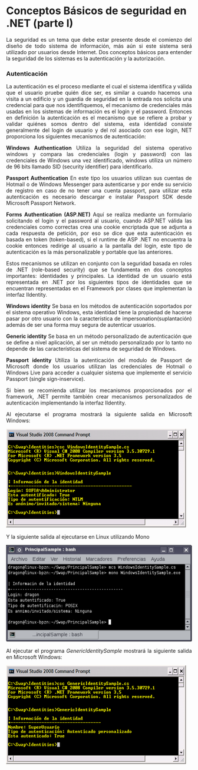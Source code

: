 # Conceptos Básicos de seguridad en .NET (parte I)
<p align="justify">
La seguridad es un tema que debe estar presente desde el comienzo del diseño de todo sistema de información, más aún si este sistema será utilizado por usuarios desde Internet. Dos conceptos básicos para entender la seguridad de los sistemas es la autenticación y la autorización.
</p>

<h3>Autenticación</h3>
<p align="justify">
La autenticación es el proceso mediante el cual el sistema identifica y válida que el usuario pruebe quién dice ser, es similar a cuando hacemos una visita a un edificio y un guardia de seguridad en la entrada nos solicita una credencial para que nos identifiquemos, el mecanismo de credenciales más usadas en los sistemas de información es el login y el password. Entonces en definición la autenticación es el mecanismo que se refiere a probar y validar quiénes somos dentro del sistema, esta identidad consiste generalmente del login de usuario y del rol asociado con ese login, NET proporciona los siguientes mecanismos de autenticación:
</p>
<p align="justify">
<b>Windows Authentication</b> Utiliza la seguridad del sistema operativo windows y compara las credenciales (login y password) con las credenciales de Windows una vez identificado, windows utiliza un número de 96 bits llamado SID (security identifier) para identificarlo.
</p>
<p align="justify">
<b>Passport Authentication</b> En este tipo los usuarios utilizan sus cuentas de Hotmail o de Windows Messenger para autenticarse y por ende su servicio de registro en caso de no tener una cuenta passport, para utilizar esta autenticación es necesario descargar e instalar Passport SDK desde Microsoft Passport Network.
</p>
<p align="justify">
<b>Forms Authentication (ASP.NET)</b> Aquí se realiza mediante un formulario solicitando el login y el password al usuario, cuando ASP.NET válida las credenciales como correctas crea una cookie encriptada que se adjunta a cada respuesta de petición, por eso se dice que esta autenticación es basada en token (token-based), si el runtime de ASP .NET no encuentra la cookie entonces redirige al usuario a la pantalla del login, este tipo de autenticación es la más personalizable y portable que las anteriores.
</p>
<p align="justify">
Estos mecanismos se utilizan en conjunto con la seguridad basada en roles de .NET (role-based security) que se fundamenta en dos conceptos importantes: identidades y principales.
La identidad de un usuario está representada en .NET por los siguientes tipos de identidades que se encuentran representadas en el Framework por clases que implementan la interfaz IIdentity.
</p>
<p align="justify">
<b>Windows identity</b> Se basa en los métodos de autenticación soportados por el sistema operativo Windows, esta identidad tiene la propiedad de hacerse pasar por otro usuario con la característica de impersonation(suplantación) además de ser una forma muy segura de autenticar usuarios.
</p>
<p align="justify">
<b>Generic identity</b> Se basa en un método personalizado de autenticación que se define a nivel aplicación, al ser un método personalizado por lo tanto no depende de las características del sistema de seguridad de Windows.
</p>
<p align="justify">
<b>Passport identity</b> Utiliza la autenticación del modulo de Passport de Microsoft donde los usuarios utilizan las credenciales de Hotmail o Windows Live para acceder a cualquier sistema que implemente el servicio Passport (single sign-inservice).
</p>
<p align="justify">
Si bien se recomienda utilizar los mecanismos proporcionados por el framework, .NET permite también crear mecanismos personalizados de autenticación implementando la interfaz IIdentity.
</p>
<p align="justify">
Al ejecutarse el programa mostrará la siguiente salida en Microsoft Windows:</p>
<img src="wiwin.png">
<p align="justify">
Y la siguiente salida al ejecutarse en Linux utilizando Mono
</p>
<img src="wimono.png">
<p align="justify">
Al ejecutar el programa <i>GenericIdentitySample</i> mostrará la siguiente salida en Microsoft Windows:
</p>
<img src="giwin.png">
